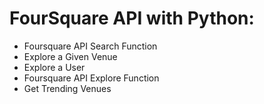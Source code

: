 # FourSquare API with Python:
* Foursquare API Search Function
* Explore a Given Venue
* Explore a User
* Foursquare API Explore Function
* Get Trending Venues

